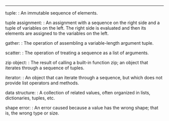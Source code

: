 --------

tuple:
:   An immutable sequence of elements.

tuple assignment:
:   An assignment with a sequence on the right side and a tuple of variables on the left. The right side is evaluated and then its elements are assigned to the variables on the left.

gather:
:   The operation of assembling a variable-length argument tuple.

scatter:
:   The operation of treating a sequence as a list of arguments.

zip object:
:   The result of calling a built-in function <span>zip</span>; an object that iterates through a sequence of tuples.

iterator:
:   An object that can iterate through a sequence, but which does not provide list operators and methods.

data structure:
:   A collection of related values, often organized in lists, dictionaries, tuples, etc.

shape error:
:   An error caused because a value has the wrong shape; that is, the wrong type or size.

